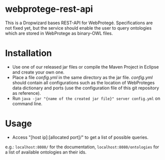 # webprotege-rest-api

This is a Dropwizard bases REST-API for WebProtegé. Specifications are not fixed yet, but the service should enable the user to query ontologies which are stored in WebProtege as binary-OWL files.

# Installation

* Use one of our released jar files or compile the Maven Project in Eclipse and create your own one.
* Place a file *config.yml* in the same directory as the jar file. *config.yml* should contain all configurations such as the location of WebProteges data dictionary and ports (use the configuration file of this git repository as reference).
* Run `java -jar "{name of the created jar file}" server config.yml` on command line.


# Usage

* Access "[host ip]:[allocated port]/" to get a list of possible queries.

e.g.: `localhost:8080/` for the documentation, `localhost:8080/ontologies` for a list of available ontologies an their ids.